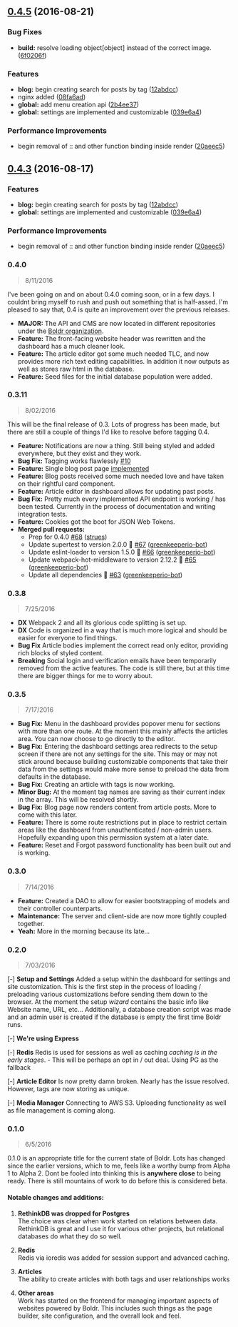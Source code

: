 <a name="0.4.5"></a>
## [0.4.5](https://github.com/boldr/boldr/compare/v0.4.0-alpha.0...v0.4.5) (2016-08-21)


### Bug Fixes

* **build:** resolve loading object[object] instead of the correct image. ([6f0206f](https://github.com/boldr/boldr/commit/6f0206f))


### Features

* **blog:** begin creating search for posts by tag ([12abdcc](https://github.com/boldr/boldr/commit/12abdcc))
* nginx added ([08fa6ad](https://github.com/boldr/boldr/commit/08fa6ad))
* **global:** add menu creation api ([2b4ee37](https://github.com/boldr/boldr/commit/2b4ee37))
* **global:** settings are implemented and customizable ([039e6a4](https://github.com/boldr/boldr/commit/039e6a4))


### Performance Improvements

* begin removal of :: and other function binding inside render ([20aeec5](https://github.com/boldr/boldr/commit/20aeec5))



<a name="0.4.3"></a>
## [0.4.3](https://github.com/boldr/boldr/compare/v0.4.0-alpha.0...v0.4.3) (2016-08-17)


### Features

* **blog:** begin creating search for posts by tag ([12abdcc](https://github.com/boldr/boldr/commit/12abdcc))
* **global:** settings are implemented and customizable ([039e6a4](https://github.com/boldr/boldr/commit/039e6a4))


### Performance Improvements

* begin removal of :: and other function binding inside render ([20aeec5](https://github.com/boldr/boldr/commit/20aeec5))


### 0.4.0
> 8/11/2016  

I've been going on and on about 0.4.0 coming soon, or in a few days. I couldnt bring myself to rush and push out something that is half-assed. I'm pleased to say that, 0.4 is quite an improvement over the previous releases.  

- **MAJOR:** The API and CMS are now located in different repositories under the [Boldr organization](https://github.com/boldr).
- **Feature:** The front-facing website header was rewritten and the dashboard has a much cleaner look.
- **Feature:** The article editor got some much needed TLC, and now provides more rich text editing capabilities. In addition it now outputs
as well as stores raw html in the database.
- **Feature:** Seed files for the initial database population were added.

### 0.3.11
> 8/02/2016

This will be the final release of 0.3. Lots of progress has been made, but there are still a couple of things I'd like to resolve before tagging 0.4.

- **Feature:** Notifications are now a thing. Still being styled and added everywhere, but they exist and they work.
- **Bug Fix:** Tagging works flawlessly  [\#10](https://github.com/strues/boldr/issues/10)
- **Feature:** Single blog post page [implemented](https://github.com/strues/boldr/commit/91d99e80467dd1fdeefa956db944e841f53558fe)
- **Feature:** Blog posts received some much needed love and have taken on their rightful card component.
- **Feature:** Article editor in dashboard allows for updating past posts.
- **Bug Fix:** Pretty much every implemented API endpoint is working / has been tested. Currently in the process of documentation and writing integration tests.
- **Feature:** Cookies got the boot for JSON Web Tokens.
- **Merged pull requests:**
  - Prep for 0.4.0 [\#68](https://github.com/strues/boldr/pull/68) ([strues](https://github.com/strues))
  - Update supertest to version 2.0.0 🚀 [\#67](https://github.com/strues/boldr/pull/67) ([greenkeeperio-bot](https://github.com/greenkeeperio-bot))
  - Update eslint-loader to version 1.5.0 🚀 [\#66](https://github.com/strues/boldr/pull/66) ([greenkeeperio-bot](https://github.com/greenkeeperio-bot))
  - Update webpack-hot-middleware to version 2.12.2 🚀 [\#65](https://github.com/strues/boldr/pull/65) ([greenkeeperio-bot](https://github.com/greenkeeperio-bot))
  - Update all dependencies 🌴 [\#63](https://github.com/strues/boldr/pull/63) ([greenkeeperio-bot](https://github.com/greenkeeperio-bot))  

### 0.3.8
> 7/25/2016

- **DX** Webpack 2 and all its glorious code splitting is set up.
- **DX** Code is organized in a way that is much more logical and should be easier for everyone to find things.
- **Bug Fix**  Article bodies implement the correct read only editor, providing rich blocks of styled content.
- **Breaking** Social login and verification emails have been temporarily removed from the active features. The code is   still there, but at this time there are bigger things for me to worry about.

### 0.3.5
> 7/17/2016

- **Bug Fix:** Menu in the dashboard provides popover menu for sections with more than one route. At the moment this mainly affects the articles area. You can now choose to go directly to the editor.
- **Bug Fix:** Entering the dashboard settings area redirects to the setup screen if there are not any settings for the site. This may or may not stick around because building customizable components that take their data from the settings would make more sense to preload the data from defaults in the database.  
- **Bug Fix:** Creating an article with tags is now working.
- **Minor Bug:** At the moment tag names are saving as their current index in the array. This will be resolved shortly.
- **Bug Fix:**  Blog page now renders content from article posts. More to come with this later.
- **Feature:** There is some route restrictions put in place to restrict certain areas like the dashboard from unauthenticated / non-admin users. Hopefully expanding upon this permission system at a later date.
- **Feature:** Reset and Forgot password functionality has been built out and is working.


### 0.3.0
> 7/14/2016

- **Feature:** Created a DAO to allow for easier bootstrapping of models and their controller counterparts.
- **Maintenance:** The server and client-side are now more tightly coupled together.
- **Yeah:** More in the morning because its late...

### 0.2.0
> 7/03/2016  

[-] **Setup and Settings**  Added a setup within the dashboard for settings and site customization. This is the first step in the process of loading / preloading various customizations before sending them down to the browser. At the moment the setup *wizard* contains the basic info like Website name, URL, etc... Additionally, a database creation script was made and an admin user is created if the database is empty the first time Boldr runs.

[-] **We're using Express**

[-] **Redis** Redis is used for sessions as well as caching *caching is in the early stages*.
    - This will be perhaps an opt in / out deal. Using PG as the fallback

[-] **Article Editor** Is now pretty damn broken. Nearly has the issue resolved. However, tags are now storing as unique.

[-] **Media Manager** Connecting to AWS S3. Uploading functionality as well as file management is coming along.

### 0.1.0
> 6/5/2016  

0.1.0 is an appropriate title for the current state of Boldr. Lots has changed since the earlier versions, which to me,
feels like a worthy bump from Alpha 1 to Alpha 2. Dont be fooled into thinking this is **anywhere close** to being ready. There
is still mountains of work to do before this is considered beta.  

#### Notable changes and additions:

1. **RethinkDB was dropped for Postgres**  
  The choice was clear when work started on relations between data. RethinkDB is great and I use
it for various other projects, but relational databases do what they do so well.

2. **Redis**  
Redis via ioredis was added for session support and advanced caching.

3. **Articles**  
The ability to create articles with both tags and user relationships works

4. **Other areas**  
Work has started on the frontend for managing important aspects of websites powered by Boldr. This
includes such things as the page builder, site configuration, and the overall look and feel.
